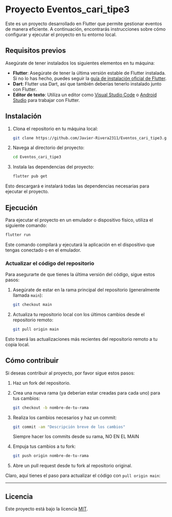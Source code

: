 # Proyecto Eventos_cari_tipe3

Este es un proyecto desarrollado en Flutter que permite gestionar eventos de manera eficiente. A continuación, encontrarás instrucciones sobre cómo configurar y ejecutar el proyecto en tu entorno local.

## Requisitos previos

Asegúrate de tener instalados los siguientes elementos en tu máquina:

- **Flutter**: Asegúrate de tener la última versión estable de Flutter instalada. Si no lo has hecho, puedes seguir la [guía de instalación oficial de Flutter](https://flutter.dev/docs/get-started/install).
- **Dart**: Flutter usa Dart, así que también deberías tenerlo instalado junto con Flutter.
- **Editor de texto**: Utiliza un editor como [Visual Studio Code](https://code.visualstudio.com/) o [Android Studio](https://developer.android.com/studio) para trabajar con Flutter.

## Instalación

1. Clona el repositorio en tu máquina local:

   ```bash
   git clone https://github.com/Javier-Rivera2311/Eventos_cari_tipe3.git
   ```

2. Navega al directorio del proyecto:

   ```bash
   cd Eventos_cari_tipe3
   ```

3. Instala las dependencias del proyecto:

   ```bash
   flutter pub get
   ```

Esto descargará e instalará todas las dependencias necesarias para ejecutar el proyecto.

## Ejecución

Para ejecutar el proyecto en un emulador o dispositivo físico, utiliza el siguiente comando:

```bash
flutter run
```

Este comando compilará y ejecutará la aplicación en el dispositivo que tengas conectado o en el emulador.

### **Actualizar el código del repositorio**

Para asegurarte de que tienes la última versión del código, sigue estos pasos:

1. Asegúrate de estar en la rama principal del repositorio (generalmente llamada `main`):

   ```bash
   git checkout main
   ```

2. Actualiza tu repositorio local con los últimos cambios desde el repositorio remoto:

   ```bash
   git pull origin main
   ```

Esto traerá las actualizaciones más recientes del repositorio remoto a tu copia local.


## Cómo contribuir

Si deseas contribuir al proyecto, por favor sigue estos pasos:

1. Haz un fork del repositorio.
2. Crea una nueva rama (ya deberian estar creadas para cada uno) para tus cambios:

   ```bash
   git checkout -b nombre-de-tu-rama
   ```

3. Realiza los cambios necesarios y haz un commit:

   ```bash
   git commit -am "Descripción breve de los cambios"
   ```
   Siempre hacer los commits desde su rama, NO EN EL MAIN

4. Empuja tus cambios a tu fork:

   ```bash
   git push origin nombre-de-tu-rama
   ```

5. Abre un pull request desde tu fork al repositorio original.

Claro, aquí tienes el paso para actualizar el código con `pull origin main`:

---


## Licencia

Este proyecto está bajo la licencia [MIT](LICENSE).



